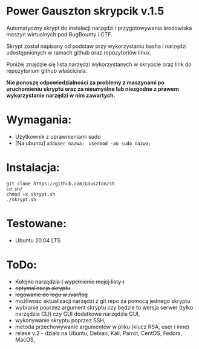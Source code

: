Power Gauszton skrypcik v.1.5
==========================

Automatyczny skrypt do instalacji narzędzi i przygotowywania środowiska maszyn wirtualnych pod BugBounty i CTF.

Skrypt został napisany od podstaw przy wykorzystaniu basha i narzędzi udostępnionych w ramach github oraz repozytoriów linux.

Poniżej znajdzie się lista narzędzi wykorzystanych w skrypcie oraz link do repozytorium github właściciela.

 **Nie ponoszę odpowiedzialności za problemy z maszynami po uruchomieniu skryptu oraz za nieumyślne lub niezgodne z prawem wykorzystanie narzędzi w nim zawartych.**

Wymagania: 
=======
  - Użytkownik z uprawnieniami sudo 
  - [Na ubuntu] 
``` adduser nazwa; ```
``` usermod -aG sudo nazwa;```

Instalacja:
=======
```
git clone https://github.com/Gauszton/sh
cd sh/
chmod +x skrypt.sh
./skrypt.sh
```
Testowane:
=======
  - Ubuntu 20.04 LTS 

ToDo:
=======
 - ~~Kolejne narzędzia ( wypełnienie mojej listy )~~
 - ~~optymalizacja skryptu~~
 - ~~logowanie do logu w /var/log~~
 - możliwość aktualizacji narzędzi z git repo za pomocą jednego skryptu 
 - wybranie poprzez argument skryptu czy będzie to wersja serwer (tylko narzędzia CLI) czy GUI dodatkowe narzędzia GUI, 
 - wykonywanie skryptu poprzez SSH, 
 - metoda przechowywanie argumentów w pliku (klucz RSA, user i inne) 
 - relese v.2 - działa na Ubuntu, Debian, Kali, Parrot, CentOS, Fedora, MacOS,

